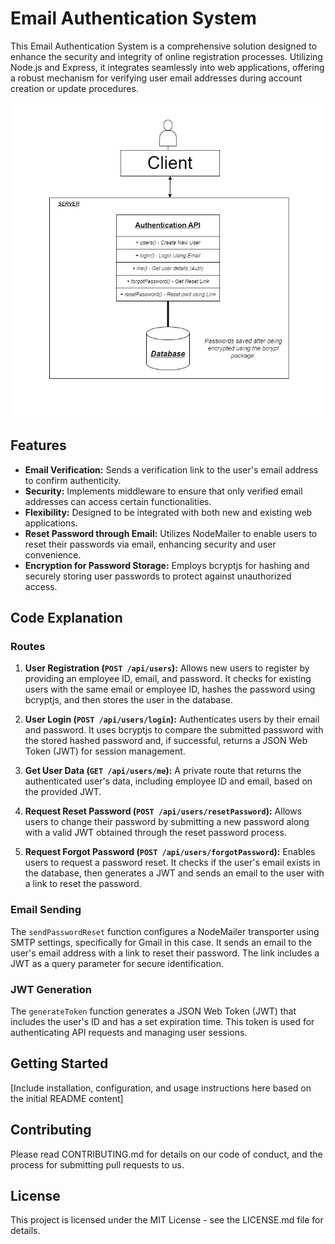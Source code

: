 # Email Authentication System

This Email Authentication System is a comprehensive solution designed to enhance the security and integrity of online registration processes. Utilizing Node.js and Express, it integrates seamlessly into web applications, offering a robust mechanism for verifying user email addresses during account creation or update procedures.

![Email Authentication System](https://raw.githubusercontent.com/Revanth-Pershad/Email-Authentication-System/main/img/auth.jpg "Email Authentication System Diagram")


## Features

- **Email Verification:** Sends a verification link to the user's email address to confirm authenticity.
- **Security:** Implements middleware to ensure that only verified email addresses can access certain functionalities.
- **Flexibility:** Designed to be integrated with both new and existing web applications.
- **Reset Password through Email:** Utilizes NodeMailer to enable users to reset their passwords via email, enhancing security and user convenience.
- **Encryption for Password Storage:** Employs bcryptjs for hashing and securely storing user passwords to protect against unauthorized access.

## Code Explanation

### Routes

1. **User Registration (`POST /api/users`):** Allows new users to register by providing an employee ID, email, and password. It checks for existing users with the same email or employee ID, hashes the password using bcryptjs, and then stores the user in the database.

2. **User Login (`POST /api/users/login`):** Authenticates users by their email and password. It uses bcryptjs to compare the submitted password with the stored hashed password and, if successful, returns a JSON Web Token (JWT) for session management.

3. **Get User Data (`GET /api/users/me`):** A private route that returns the authenticated user's data, including employee ID and email, based on the provided JWT.

4. **Request Reset Password (`POST /api/users/resetPassword`):** Allows users to change their password by submitting a new password along with a valid JWT obtained through the reset password process.

5. **Request Forgot Password (`POST /api/users/forgotPassword`):** Enables users to request a password reset. It checks if the user's email exists in the database, then generates a JWT and sends an email to the user with a link to reset the password.

### Email Sending

The `sendPasswordReset` function configures a NodeMailer transporter using SMTP settings, specifically for Gmail in this case. It sends an email to the user's email address with a link to reset their password. The link includes a JWT as a query parameter for secure identification.

### JWT Generation

The `generateToken` function generates a JSON Web Token (JWT) that includes the user's ID and has a set expiration time. This token is used for authenticating API requests and managing user sessions.

## Getting Started

[Include installation, configuration, and usage instructions here based on the initial README content]

## Contributing

Please read CONTRIBUTING.md for details on our code of conduct, and the process for submitting pull requests to us.

## License

This project is licensed under the MIT License - see the LICENSE.md file for details.
